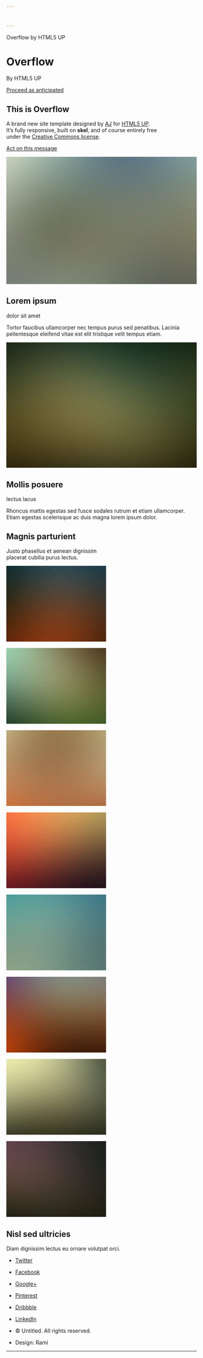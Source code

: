 ```yaml
---


---
```


<p>Overflow by HTML5 UP</p>
<h1 id="overflow">Overflow</h1>
<p>By HTML5 UP</p>
<p><a href="#banner">Proceed as anticipated</a></p>
<h2 id="this-is-overflow">This is Overflow</h2>
<p>A brand new site template designed by <a href="http://twitter.com/ajlkn">AJ</a> for <a href="http://html5up.net">HTML5 UP</a>.<br>
It’s fully responsive, built on <strong>skel</strong>, and of course entirely free<br>
under the <a href="http://html5up.net/license">Creative Commons license</a>.</p>
<p><a href="#first">Act on this message</a></p>
<p><a href="#"><img src="images/pic01.jpg" alt=""></a></p>
<h2 id="lorem-ipsum">Lorem ipsum</h2>
<p>dolor sit amet</p>
<p>Tortor faucibus ullamcorper nec tempus purus sed penatibus. Lacinia pellentesque eleifend vitae est elit tristique velit tempus etiam.</p>
<p><a href="#"><img src="images/pic02.jpg" alt=""></a></p>
<h2 id="mollis-posuere">Mollis posuere</h2>
<p>lectus lacus</p>
<p>Rhoncus mattis egestas sed fusce sodales rutrum et etiam ullamcorper. Etiam egestas scelerisque ac duis magna lorem ipsum dolor.</p>
<h2 id="magnis-parturient">Magnis parturient</h2>
<p>Justo phasellus et aenean dignissim<br>
placerat cubilia purus lectus.</p>
<p><a href="images/fulls/01.jpg"><img src="images/thumbs/01.jpg" alt="" title="Ad infinitum"></a></p>
<p><a href="images/fulls/02.jpg"><img src="images/thumbs/02.jpg" alt="" title="Dressed in Clarity"></a></p>
<p><a href="images/fulls/03.jpg"><img src="images/thumbs/03.jpg" alt="" title="Raven"></a></p>
<p><a href="images/fulls/04.jpg"><img src="images/thumbs/04.jpg" alt="" title="I'll have a cup of Disneyland, please"></a></p>
<p><a href="images/fulls/05.jpg"><img src="images/thumbs/05.jpg" alt="" title="Cherish"></a></p>
<p><a href="images/fulls/06.jpg"><img src="images/thumbs/06.jpg" alt="" title="Different."></a></p>
<p><a href="images/fulls/07.jpg"><img src="images/thumbs/07.jpg" alt="" title="History was made here"></a></p>
<p><a href="images/fulls/08.jpg"><img src="images/thumbs/08.jpg" alt="" title="People come and go and walk away"></a></p>
<h2 id="nisl-sed-ultricies">Nisl sed ultricies</h2>
<p>Diam dignissim lectus eu ornare volutpat orci.</p>
<ul>
<li>
<p><a href="#">Twitter</a></p>
</li>
<li>
<p><a href="#">Facebook</a></p>
</li>
<li>
<p><a href="#">Google+</a></p>
</li>
<li>
<p><a href="#">Pinterest</a></p>
</li>
<li>
<p><a href="#">Dribbble</a></p>
</li>
<li>
<p><a href="#">LinkedIn</a></p>
</li>
<li>
<p>© Untitled. All rights reserved.</p>
</li>
<li>
<p>Design: Rami</p>
</li>
</ul>
<hr>

